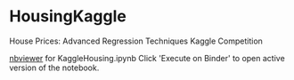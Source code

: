 # HousingKaggle
House Prices: Advanced Regression Techniques Kaggle Competition


[nbviewer](https://nbviewer.jupyter.org/github/aaronayres35/HousingKaggle/blob/main/KaggleHousing.ipynb) for KaggleHousing.ipynb
Click 'Execute on Binder' to open active version of the notebook.
